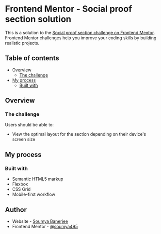 # Frontend Mentor - Social proof section solution

This is a solution to the [Social proof section challenge on Frontend Mentor](https://www.frontendmentor.io/challenges/social-proof-section-6e0qTv_bA). Frontend Mentor challenges help you improve your coding skills by building realistic projects.

## Table of contents

- [Overview](#overview)
  - [The challenge](#the-challenge)
- [My process](#my-process)
  - [Built with](#built-with)

## Overview

### The challenge

Users should be able to:

- View the optimal layout for the section depending on their device's screen size

## My process

### Built with

- Semantic HTML5 markup
- Flexbox
- CSS Grid
- Mobile-first workflow

## Author

- Website - [Soumya Banerjee](https://soumya495.github.io/Soumya-Banerjee/)
- Frontend Mentor - [@soumya495](https://www.frontendmentor.io/profile/soumya495)

